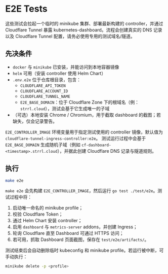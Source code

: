 # E2E Tests

这些测试会拉起一个临时的 minikube 集群、部署最新构建的 controller，并通过 Cloudflare Tunnel 暴露 kubernetes-dashboard。流程会创建真实的 DNS 记录以及 Cloudflare Tunnel 配置，请务必使用专用的测试域名/隧道。

## 先决条件
- `docker` 与 `minikube` 已安装，并能访问到本地容器镜像
- `helm` 可用（安装 controller 使用 Helm Chart）
- `.env.e2e` 位于仓库根目录，包含：
  - `CLOUDFLARE_API_TOKEN`
  - `CLOUDFLARE_ACCOUNT_ID`
  - `CLOUDFLARE_TUNNEL_NAME`
  - `E2E_BASE_DOMAIN`：位于 Cloudflare Zone 下的根域名（例：`strrl.cloud`），测试会基于它生成唯一的子域
- （可选）本地安装 Chrome / Chromium，用于截取 dashboard 的截图；若缺失，仅会记录警告。

`E2E_CONTROLLER_IMAGE` 环境变量用于指定测试使用的 controller 镜像，默认值为 `cloudflare-tunnel-ingress-controller:e2e`。
测试运行过程中会基于 `E2E_BASE_DOMAIN` 生成随机子域（例如 `cf-dashboard-<timestamp>.strrl.cloud`），并据此创建 Cloudflare DNS 记录与隧道规则。

## 执行
```bash
make e2e
```

`make e2e` 会先构建 `E2E_CONTROLLER_IMAGE`，然后运行 `go test ./test/e2e`。测试过程中将：
1. 启动唯一命名的 minikube profile；
2. 校验 Cloudflare Token；
3. 通过 Helm Chart 安装 controller；
4. 启用 `dashboard` 与 `metrics-server` addons，并创建 Ingress；
5. 轮询 Cloudflare 直至 Dashboard 可通过 HTTPS 访问；
6. 若可用，抓取 Dashboard 页面截图，保存在 `test/e2e/artifacts/`。

测试结束后会自动删除临时 kubeconfig 和 minikube profile。若运行被中断，可手动执行：
```bash
minikube delete -p <profile>
```

